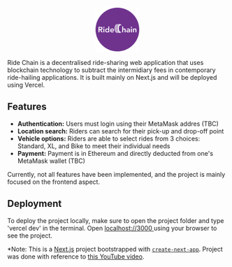 <p align ="center"><img src = "assets/RCLogo-forReadMe.png" alt = "Ride Chain Logo" width = 100 height = 100></p>

Ride Chain is a decentralised ride-sharing web application that uses blockchain technology to subtract the intermidiary fees in contemporary ride-hailing applications. It is built mainly on Next.js and will be deployed using Vercel.

## Features
- <b>Authentication:</b> Users must login using their MetaMask addres (TBC)
- <b>Location search:</b> Riders can search for their pick-up and drop-off point
- <b>Vehicle options:</b> Riders are able to select rides from 3 choices: Standard, XL, and Bike to meet their individual needs
- <b>Payment:</b> Payment is in Ethereum and directly deducted from one's MetaMask wallet (TBC)

Currently, not all features have been implemented, and the project is mainly focused on the frontend aspect.

## Deployment
To deploy the project locally, make sure to open the project folder and type 'vercel dev' in the terminal. Open [localhost://3000 ](http://localhost:3000) using your browser to see the project.

*Note: This is a [Next.js](https://nextjs.org/) project bootstrapped with [`create-next-app`](https://github.com/vercel/next.js/tree/canary/packages/create-next-app). Project was done with reference to [this YouTube video](https://www.youtube.com/watch?v=w6N4JxqsOFA&t=258s).
